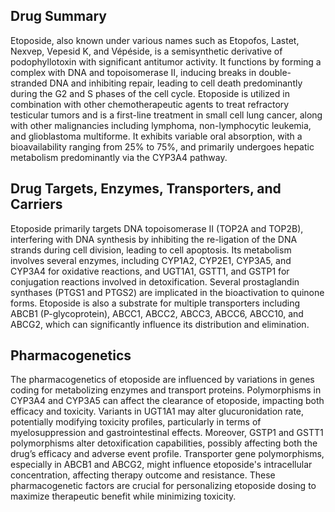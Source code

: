 ## Drug Summary

Etoposide, also known under various names such as Etopofos, Lastet, Nexvep, Vepesid K, and Vépéside, is a semisynthetic derivative of podophyllotoxin with significant antitumor activity. It functions by forming a complex with DNA and topoisomerase II, inducing breaks in double-stranded DNA and inhibiting repair, leading to cell death predominantly during the G2 and S phases of the cell cycle. Etoposide is utilized in combination with other chemotherapeutic agents to treat refractory testicular tumors and is a first-line treatment in small cell lung cancer, along with other malignancies including lymphoma, non-lymphocytic leukemia, and glioblastoma multiforme. It exhibits variable oral absorption, with a bioavailability ranging from 25% to 75%, and primarily undergoes hepatic metabolism predominantly via the CYP3A4 pathway.

## Drug Targets, Enzymes, Transporters, and Carriers

Etoposide primarily targets DNA topoisomerase II (TOP2A and TOP2B), interfering with DNA synthesis by inhibiting the re-ligation of the DNA strands during cell division, leading to cell apoptosis. Its metabolism involves several enzymes, including CYP1A2, CYP2E1, CYP3A5, and CYP3A4 for oxidative reactions, and UGT1A1, GSTT1, and GSTP1 for conjugation reactions involved in detoxification. Several prostaglandin synthases (PTGS1 and PTGS2) are implicated in the bioactivation to quinone forms. Etoposide is also a substrate for multiple transporters including ABCB1 (P-glycoprotein), ABCC1, ABCC2, ABCC3, ABCC6, ABCC10, and ABCG2, which can significantly influence its distribution and elimination.

## Pharmacogenetics

The pharmacogenetics of etoposide are influenced by variations in genes coding for metabolizing enzymes and transport proteins. Polymorphisms in CYP3A4 and CYP3A5 can affect the clearance of etoposide, impacting both efficacy and toxicity. Variants in UGT1A1 may alter glucuronidation rate, potentially modifying toxicity profiles, particularly in terms of myelosuppression and gastrointestinal effects. Moreover, GSTP1 and GSTT1 polymorphisms alter detoxification capabilities, possibly affecting both the drug’s efficacy and adverse event profile. Transporter gene polymorphisms, especially in ABCB1 and ABCG2, might influence etoposide's intracellular concentration, affecting therapy outcome and resistance. These pharmacogenetic factors are crucial for personalizing etoposide dosing to maximize therapeutic benefit while minimizing toxicity.
